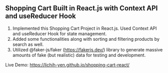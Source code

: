 ## Shopping Cart Built in React.js with Context API and useReducer Hook

1. Implemented this Shopping Cart Project in React.js. Used Context API and useReducer Hook for state management.
2. Added some functionalities along with sorting and filtering products by search as well.
3. Utilized @faker-js/faker (https://fakerjs.dev/) library to generate massive amounts of fake (but realistic) data for testing and development.

Live Demo: https://lichih-yen.github.io/shopping-cart-react/

